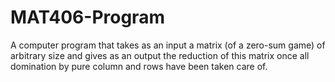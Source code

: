 # MAT406-Program
A computer program that takes as an input a matrix (of a  zero-sum game) of arbitrary size and gives as an output the  reduction of this matrix once all domination by pure column and  rows have been taken care of.
